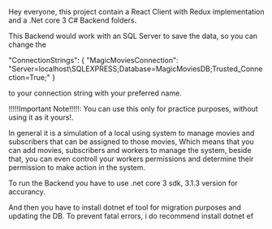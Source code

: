 Hey everyone, this project contain a React Client with Redux implementation and a .Net core 3 C# Backend folders.

This Backend would work with an SQL Server to save the data, so you can change the   

"ConnectionStrings": {
    "MagicMoviesConnection": "Server=localhost\\SQLEXPRESS;Database=MagicMoviesDB;Trusted_Connection=True;"
}

to your connection string with your preferred name.

!!!!!Important Note!!!!!: You can use this only for practice purposes, without using it as it yours!. 

In general it is a simulation of a local using system to manage movies and subscribers that can be assigned to those movies,
Which means that you can add movies, subscribers and workers to manage the system, beside that, you can even controll your 
workers permissions and determine their permission to make action in the system.

To run the Backend you have to use .net core 3 sdk, 3.1.3 version for accurancy.

And then you have to install dotnet ef tool for migration purposes and updating the DB.
To prevent fatal errors, i do recommend install dotnet ef
